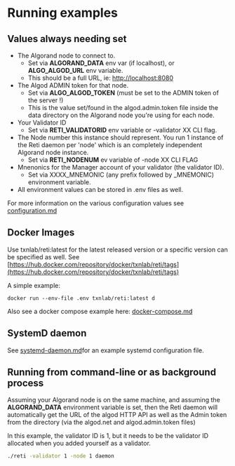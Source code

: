 # Running examples

## Values always needing set

* The Algorand node to connect to.
  * Set via **ALGORAND\_DATA** env var (if localhost), or **ALGO\_ALGOD\_URL** env variable.
  * This should be a full URL, ie: [http://localhost:8080](http://localhost:8080)
* The Algod ADMIN token for that node.
  * Set via **ALGO\_ALGOD\_TOKEN** (must be set to the ADMIN token of the server !)
  * This is the value set/found in the algod.admin.token file inside the data directory on the Algorand node you're using for each node.
* Your Validator ID
  * Set via **RETI\_VALIDATORID** env variable or -validator XX CLI flag.
* The Node number this instance should represent. You run 1 instance of the Reti daemon per 'node' which is an completely independent Algorand node instance.
  * Set via **RETI\_NODENUM** ev variable of -node XX CLI FLAG
* Mnenonics for the Manager account of your validator (the validator ID).
  * Set via XXXX\_MNEMONIC (any prefix followed by \_MNEMONIC) environment variable.
* All environment values can be stored in .env files as well.

For more information on the various configuration values see [configuration.md](../configuration.md "mention")

## Docker Images

Use txnlab/reti:latest for the latest released version or a specific version can be specified as well. See [https://hub.docker.com/repository/docker/txnlab/reti/tags](https://hub.docker.com/repository/docker/txnlab/reti/tags)

A simple example:

```
docker run --env-file .env txnlab/reti:latest d
```

Also see a docker compose example here: [docker-compose.md](docker-compose.md "mention")

## SystemD daemon

See [systemd-daemon.md](systemd-daemon.md "mention")for an example systemd configuration file.

## Running from command-line or as background process

Assuming your Algorand node is on the same machine, and assuming the **ALGORAND\_DATA** environment variable is set, then the Reti daemon will automatically get the URL of the algod HTTP API as well as the Admin token from the directory (via the algod.net and algod.admin.token files)

In this example, the validator ID is 1, but it needs to be the validator ID allocated when you added yourself as a validator.

```sh
./reti -validator 1 -node 1 daemon
```
